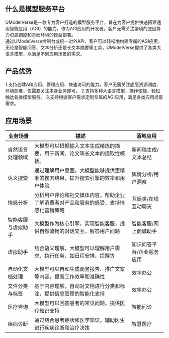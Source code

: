 ## 什么是模型服务平台
UModelVerse是一款专为客户打造的模型服务平台，旨在为客户提供快速搭建通用智能应用（AGI）的能力。作为AGI应用的开发者，客户无需关注繁琐的底层算力资源调度和基础环境的模型部署。</br>
通过UModelVerse控制台或统一对外API，客户可以轻松地构建专属的AGI应用。无论是智能问答、文本分析还是长文本摘要等工具，UModelVerse提供了各类大语言模型，以满足不同应用场景的需求。</br>

## 产品优势
   1.支持创建AGI应用、管理应用、快速访问的能力，客户无需关注底层资源调度、环境部署，仅需要关注本身业务即可。
   2.支持多种大语言模型，操作便捷，轻松触达各类模型服务。
   3.支持根据客户需求定制专属的AGI应用，满足各类应用场景需求。

## 应用场景
| 业务场景           | 描述                                                         | 落地应用                  |
| ------------------ | ------------------------------------------------------------ | ------------------------- |
| 自然语言处理领域   | 大模型可以根据输入文本生成精炼的摘要，用于新闻、论文等长文本的提取性概括。 | 新闻稿生成/文本总结       |
| 语义搜索           | 通过理解用户意图，大模型能够提供更精准的搜索结果，提升搜索引擎的效率和用户体验 | 舆情分析/用户洞察         |
| 情感分析           | 分析用户评论和社交媒体内容，帮助企业了解消费者对产品和服务的感受，支持情感化营销策略 | 互娱类/在线互动聊天       |
| 智能客服与虚拟助手 | 大模型作为核心引擎，实现智能客服，提供自然流畅的对话交互，解答用户问题 | 智能客服/网上商城助手     |
| 虚拟助手           | 结合语义理解，大模型可以理解用户需求，执行任务，如日程安排、提醒等 | 知识问答平台/企业服务应用 |
| 自动化文档处理     | 大模型可以自动生成商务报告、推广文案等内容，提高工作效率和准确性 | 效率办公                  |
| 文件分类与标签     | 基于内容理解，自动对文档进行分类和标注，提供信息管理的智能化支持 | 效率办公                  |
| 医疗咨询           | 大模型可以回答患者的常见问题，提供医疗知识支持               | 智能问诊 |
| 疾病诊断           | 通过结合患者症状和医学知识，辅助医生进行疾病诊断和治疗决策   | 智慧医疗         |



